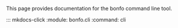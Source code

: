 This page provides documentation for the bonfo command line tool.

::: mkdocs-click
    :module: bonfo.cli
    :command: cli
